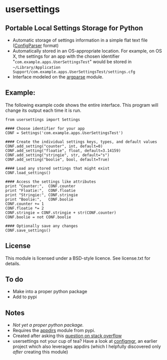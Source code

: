 # usersettings

## Portable Local Settings Storage for Python

- Automatic storage of settings information in a simple flat text file ([ConfigParser][] format)
- Automatically stored in an OS-appropriate location. For example, on OS X, the settings for an app with the chosen identifier "`com.example.apps.UserSettingsTest`" would be stored in `~/Library/Application Support/com.example.apps.UserSettingsTest/settings.cfg`
- Interface modeled on the [argparse][] module.

## Example:

The following example code shows the entire interface. This program will change its output each time it is run.

```
from usersettings import Settings

#### Choose identifier for your app
CONF = Settings('com.example.apps.UserSettingsTest')

#### Create the individual settings keys, types, and default values
CONF.add_setting("counter", int, default=0)
CONF.add_setting("floatie", float, default=3.14159)
CONF.add_setting("stringie", str, default="s")
CONF.add_setting("boolie", bool, default=True)

#### Load any stored settings that might exist
CONF.load_settings()

#### Access the settings like attributes
print "Counter:",  CONF.counter
print "Floatie:",  CONF.floatie
print "Stringie:", CONF.stringie
print "Boolie:",   CONF.boolie
CONF.counter += 1
CONF.floatie *= 2
CONF.stringie = CONF.stringie + str(CONF.counter)
CONF.boolie = not CONF.boolie

#### Optionally save any changes
CONF.save_settings()
```

## License

This module is licensed under a BSD-style licence. See license.txt for details.

## To do

- Make into a proper python package
- Add to pypi

## Notes

- *Not yet a proper python package.*
- Requires the [appdirs][] module from pypi. 
- Created after asking this [question on stack overflow](http://stackoverflow.com/questions/16275031/portable-settings-and-app-data-storage-in-python)
- usersettings not your cup of tea? Have a look at [configmgr](https://bitbucket.org/grantor61/configmgr), an earlier project which also leverages appdirs (which I helpfully discovered only *after* creating this module)

[ConfigParser]: http://docs.python.org/2/library/configparser.html
[argparse]: http://docs.python.org/2/library/argparse.html
[appdirs]: https://pypi.python.org/pypi/appdirs